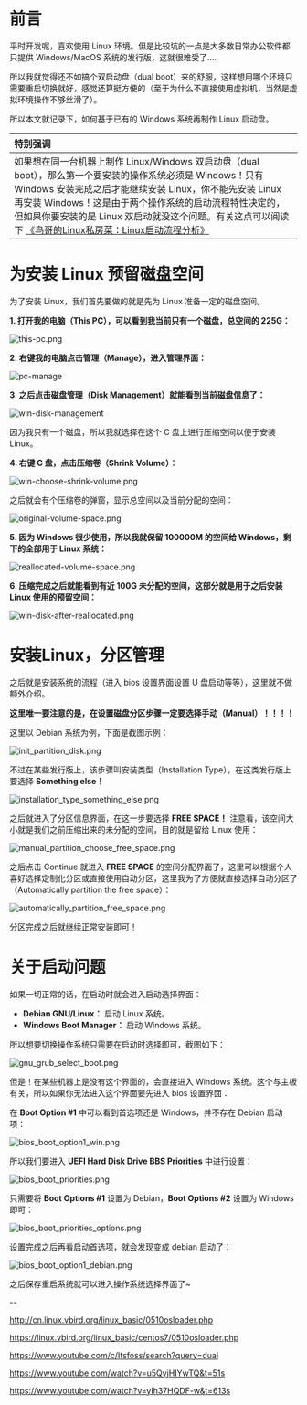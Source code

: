 # 前言

平时开发呢，喜欢使用 Linux 环境。但是比较坑的一点是大多数日常办公软件都只提供 Windows/MacOS 系统的发行版，这就很难受了....

所以我就觉得还不如搞个双启动盘（dual boot）来的舒服，这样想用哪个环境只需要重启切换就好，感觉还算挺方便的（至于为什么不直接使用虚拟机，当然是虚拟环境操作不够丝滑了）。

所以本文就记录下，如何基于已有的 Windows 系统再制作 Linux 启动盘。

|**特别强调**|
|:-------|
|如果想在同一台机器上制作 Linux/Windows 双启动盘（dual boot），那么第一个要安装的操作系统必须是 Windows！只有 Windows 安装完成之后才能继续安装 Linux，你不能先安装 Linux 再安装 Windows！这是由于两个操作系统的启动流程特性决定的，但如果你要安装的是 Linux 双启动就没这个问题。有关这点可以阅读下 [《鸟哥的Linux私房菜：Linux启动流程分析》](http://cn.linux.vbird.org/linux_basic/0510osloader.php)|

# 为安装 Linux 预留磁盘空间

为了安装 Linux，我们首先要做的就是先为 Linux 准备一定的磁盘空间。

**1. 打开我的电脑（This PC），可以看到我当前只有一个磁盘，总空间的 225G：**

![this-pc.png](http://windows-media.knowledge.ituknown.cn/dual_boot/InstallLinuxAlongSideWindows10/this-pc.png)

**2. 右键我的电脑点击管理（Manage），进入管理界面：**

![pc-manage](http://windows-media.knowledge.ituknown.cn/dual_boot/InstallLinuxAlongSideWindows10/pc-manage.png)

**3. 之后点击磁盘管理（Disk Management）就能看到当前磁盘信息了：**

![win-disk-management](http://windows-media.knowledge.ituknown.cn/dual_boot/InstallLinuxAlongSideWindows10/win-disk-management.png)

因为我只有一个磁盘，所以我就选择在这个 C 盘上进行压缩空间以便于安装 Linux。

**4. 右键 C 盘，点击压缩卷（Shrink Volume）：**

![win-choose-shrink-volume.png](http://windows-media.knowledge.ituknown.cn/dual_boot/InstallLinuxAlongSideWindows10/win-choose-shrink-volume.png)

之后就会有个压缩卷的弹窗，显示总空间以及当前分配的空间：

![original-volume-space.png](http://windows-media.knowledge.ituknown.cn/dual_boot/InstallLinuxAlongSideWindows10/original-volume-space.png)

**5. 因为 Windows 很少使用，所以我就保留 100000M 的空间给 Windows，剩下的全部用于 Linux 系统：**

![reallocated-volume-space.png](http://windows-media.knowledge.ituknown.cn/dual_boot/InstallLinuxAlongSideWindows10/reallocated-volume-space.png)

**6. 压缩完成之后就能看到有近 100G 未分配的空间，这部分就是用于之后安装 Linux 使用的预留空间：**

![win-disk-after-reallocated.png](http://windows-media.knowledge.ituknown.cn/dual_boot/InstallLinuxAlongSideWindows10/win-disk-after-reallocated.png)

# 安装Linux，分区管理

之后就是安装系统的流程（进入 bios 设置界面设置 U 盘启动等等），这里就不做额外介绍。

**这里唯一要注意的是，在设置磁盘分区步骤一定要选择手动（Manual）！！！！**

这里以 Debian 系统为例，下面是截图示例：

![init_partition_disk.png](http://windows-media.knowledge.ituknown.cn/dual_boot/InstallLinuxAlongSideWindows10/init_partition_disk.png)

不过在某些发行版上，该步骤叫安装类型（Installation Type），在这类发行版上要选择 **Something else！**

![installation_type_something_else.png](http://windows-media.knowledge.ituknown.cn/dual_boot/InstallLinuxAlongSideWindows10/installation_type_something_else.png)

之后就进入了分区信息界面，在这一步要选择 **FREE SPACE！** 注意看，该空间大小就是我们之前压缩出来的未分配的空间，目的就是留给 Linux 使用：

![manual_partition_choose_free_space.png](http://windows-media.knowledge.ituknown.cn/dual_boot/InstallLinuxAlongSideWindows10/manual_partition_choose_free_space.png)

之后点击 Continue 就进入 **FREE SPACE** 的空间分配界面了，这里可以根据个人喜好选择定制化分区或直接使用自动分区，这里我为了方便就直接选择自动分区了（Automatically partition the free space）：

![automatically_partition_free_space.png](http://windows-media.knowledge.ituknown.cn/dual_boot/InstallLinuxAlongSideWindows10/automatically_partition_free_space.png)

分区完成之后就继续正常安装即可！

# 关于启动问题

如果一切正常的话，在启动时就会进入启动选择界面：

- **Debian GNU/Linux：** 启动 Linux 系统。
- **Windows Boot Manager：** 启动 Windows 系统。

所以想要切换操作系统只需要在启动时选择即可，截图如下：

![gnu_grub_select_boot.png](http://windows-media.knowledge.ituknown.cn/dual_boot/InstallLinuxAlongSideWindows10/gnu_grub_select_boot.png)

但是！在某些机器上是没有这个界面的，会直接进入 Windows 系统。这个与主板有关，所以如果你无法进入这个界面要先进入 bios 设置界面：

在 **Boot Option #1** 中可以看到首选项还是 Windows，并不存在 Debian 启动项：

![bios_boot_option1_win.png](http://windows-media.knowledge.ituknown.cn/dual_boot/InstallLinuxAlongSideWindows10/bios_boot_option1_win.png)

所以我们要进入 **UEFI Hard Disk Drive BBS Priorities** 中进行设置：

![bios_boot_priorities.png](http://windows-media.knowledge.ituknown.cn/dual_boot/InstallLinuxAlongSideWindows10/bios_boot_priorities.png)

只需要将 **Boot Options #1** 设置为 Debian，**Boot Options #2** 设置为 Windows 即可：

![bios_boot_priorities_options.png](http://windows-media.knowledge.ituknown.cn/dual_boot/InstallLinuxAlongSideWindows10/bios_boot_priorities_options.png)

设置完成之后再看启动首选项，就会发现变成 debian 启动了：

![bios_boot_option1_debian.png](http://windows-media.knowledge.ituknown.cn/dual_boot/InstallLinuxAlongSideWindows10/bios_boot_option1_debian.png)

之后保存重启系统就可以进入操作系统选择界面了~

--

http://cn.linux.vbird.org/linux_basic/0510osloader.php

https://linux.vbird.org/linux_basic/centos7/0510osloader.php

https://www.youtube.com/c/Itsfoss/search?query=dual

https://www.youtube.com/watch?v=u5QyjHIYwTQ&t=51s

https://www.youtube.com/watch?v=yIh37HQDF-w&t=613s